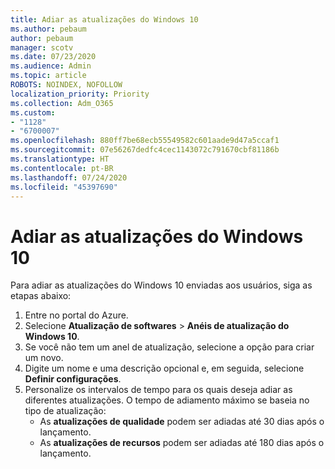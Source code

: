 ```yaml
---
title: Adiar as atualizações do Windows 10
ms.author: pebaum
author: pebaum
manager: scotv
ms.date: 07/23/2020
ms.audience: Admin
ms.topic: article
ROBOTS: NOINDEX, NOFOLLOW
localization_priority: Priority
ms.collection: Adm_O365
ms.custom:
- "1128"
- "6700007"
ms.openlocfilehash: 880ff7be68ecb55549582c601aade9d47a5ccaf1
ms.sourcegitcommit: 07e56267dedfc4cec1143072c791670cbf81186b
ms.translationtype: HT
ms.contentlocale: pt-BR
ms.lasthandoff: 07/24/2020
ms.locfileid: "45397690"
---
```

# <a name="defer-windows-10-updates"></a>Adiar as atualizações do Windows 10

Para adiar as atualizações do Windows 10 enviadas aos usuários, siga as etapas abaixo:

1. Entre no portal do Azure.
2. Selecione **Atualização de softwares**  >  **Anéis de atualização do Windows 10**.
3. Se você não tem um anel de atualização, selecione a opção para criar um novo.
4. Digite um nome e uma descrição opcional e, em seguida, selecione **Definir configurações**.
5. Personalize os intervalos de tempo para os quais deseja adiar as diferentes atualizações. O tempo de adiamento máximo se baseia no tipo de atualização:
    - As **atualizações de qualidade** podem ser adiadas até 30 dias após o lançamento.
    - As **atualizações de recursos** podem ser adiadas até 180 dias após o lançamento.
